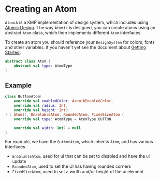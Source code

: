 # Creating an Atom

`Atomik` is a KMP implementation of design system, which includes using [Atomic Design](https://bradfrost.com/blog/post/atomic-web-design/). The way `Atomik` is designed, you can create atoms using an abstract `Atom` class, which then implements different `Atom` interfaces.

To create an atom you should reference your `DesignSystem` for colors, fonts and other variables. If you haven't yet see the document about [Getting Started](GETTING_STARTED.MD).

```kotlin
abstract class Atom {
    abstract val type: AtomType
}
```

## Example

```kotlin
class ButtonAtom(
    override val enabledColor: AtomikEnabledColor,
    override val radius: Int,
    override val height: Int?,
) : Atom(), EnablableAtom, RoundedAtom, FixedSizeAtom {
    override val type: AtomType = AtomType.BUTTON

    override val width: Int? = null
}
```

For example, we have the `ButtonAtom`, which inherits `Atom`, and has various interfaces
* `EnablableAtom`, used for ui that can be set to disabled and have the ui update
* `RoundedAtom`, used to set the UI has having rounded corners
* `FixedSizeAtom`, used to set a width and/or height of the ui element